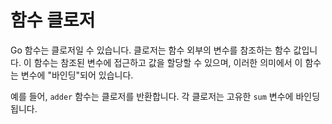 # 함수 클로저

Go 함수는 클로저일 수 있습니다. 클로저는 함수 외부의 변수를 참조하는 함수 값입니다. 이 함수는 참조된 변수에 접근하고 값을 할당할 수 있으며, 이러한 의미에서 이 함수는 변수에 "바인딩"되어 있습니다.

예를 들어, `adder` 함수는 클로저를 반환합니다. 각 클로저는 고유한 `sum` 변수에 바인딩됩니다.